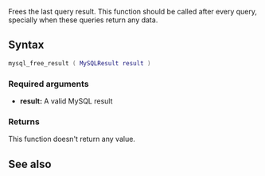 <pageclass class="#AA7592" subcaption="MTA-MySQL Module"></pageclass>

Frees the last query result. This function should be called after every query, specially when these queries return any data.

Syntax
------

``` lua
mysql_free_result ( MySQLResult result )
```

### Required arguments

-   **result:** A valid MySQL result

### Returns

This function doesn't return any value.

See also
--------
